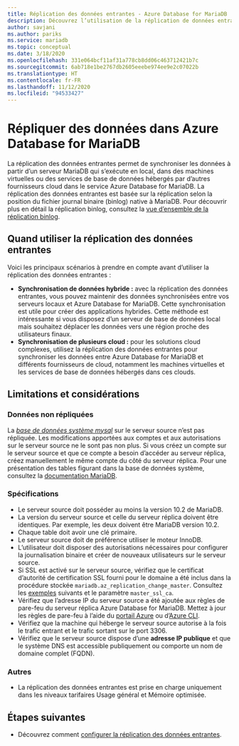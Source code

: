 ```yaml
---
title: Réplication des données entrantes - Azure Database for MariaDB
description: Découvrez l’utilisation de la réplication de données entrantes à synchroniser entre un serveur externe et le service Azure Database for MariaDB.
author: savjani
ms.author: pariks
ms.service: mariadb
ms.topic: conceptual
ms.date: 3/18/2020
ms.openlocfilehash: 331e064bcf11af31a778cb8dd06c463712421b7c
ms.sourcegitcommit: 6ab718e1be2767db2605eeebe974ee9e2c07022b
ms.translationtype: HT
ms.contentlocale: fr-FR
ms.lasthandoff: 11/12/2020
ms.locfileid: "94533427"
---
```

# <a name="replicate-data-into-azure-database-for-mariadb"></a>Répliquer des données dans Azure Database for MariaDB

La réplication des données entrantes permet de synchroniser les données à partir d’un serveur MariaDB qui s’exécute en local, dans des machines virtuelles ou des services de base de données hébergés par d’autres fournisseurs cloud dans le service Azure Database for MariaDB. La réplication des données entrantes est basée sur la réplication selon la position du fichier journal binaire (binlog) native à MariaDB. Pour découvrir plus en détail la réplication binlog, consultez la [vue d’ensemble de la réplication binlog](https://mariadb.com/kb/en/library/replication-overview/).

## <a name="when-to-use-data-in-replication"></a>Quand utiliser la réplication des données entrantes
Voici les principaux scénarios à prendre en compte avant d’utiliser la réplication des données entrantes :

- **Synchronisation de données hybride :** avec la réplication des données entrantes, vous pouvez maintenir des données synchronisées entre vos serveurs locaux et Azure Database for MariaDB. Cette synchronisation est utile pour créer des applications hybrides. Cette méthode est intéressante si vous disposez d’un serveur de base de données local mais souhaitez déplacer les données vers une région proche des utilisateurs finaux.
- **Synchronisation de plusieurs cloud :** pour les solutions cloud complexes, utilisez la réplication des données entrantes pour synchroniser les données entre Azure Database for MariaDB et différents fournisseurs de cloud, notamment les machines virtuelles et les services de base de données hébergés dans ces clouds.

## <a name="limitations-and-considerations"></a>Limitations et considérations

### <a name="data-not-replicated"></a>Données non répliquées
La [*base de données système mysql*](https://mariadb.com/kb/en/library/the-mysql-database-tables/) sur le serveur source n’est pas répliquée. Les modifications apportées aux comptes et aux autorisations sur le serveur source ne le sont pas non plus. Si vous créez un compte sur le serveur source et que ce compte a besoin d’accéder au serveur réplica, créez manuellement le même compte du côté du serveur réplica. Pour une présentation des tables figurant dans la base de données système, consultez la [documentation MariaDB](https://mariadb.com/kb/en/library/the-mysql-database-tables/).

### <a name="requirements"></a>Spécifications
- Le serveur source doit posséder au moins la version 10.2 de MariaDB.
- La version du serveur source et celle du serveur réplica doivent être identiques. Par exemple, les deux doivent être MariaDB version 10.2.
- Chaque table doit avoir une clé primaire.
- Le serveur source doit de préférence utiliser le moteur InnoDB.
- L’utilisateur doit disposer des autorisations nécessaires pour configurer la journalisation binaire et créer de nouveaux utilisateurs sur le serveur source.
- Si SSL est activé sur le serveur source, vérifiez que le certificat d’autorité de certification SSL fourni pour le domaine a été inclus dans la procédure stockée `mariadb.az_replication_change_master`. Consultez les [exemples](howto-data-in-replication.md#link-the-source-and-replica-servers-to-start-data-in-replication) suivants et le paramètre `master_ssl_ca`.
- Vérifiez que l’adresse IP du serveur source a été ajoutée aux règles de pare-feu du serveur réplica Azure Database for MariaDB. Mettez à jour les règles de pare-feu à l’aide du [portail Azure](howto-manage-firewall-portal.md) ou d’[Azure CLI](howto-manage-firewall-cli.md).
- Vérifiez que la machine qui héberge le serveur source autorise à la fois le trafic entrant et le trafic sortant sur le port 3306.
- Vérifiez que le serveur source dispose d’une **adresse IP publique** et que le système DNS est accessible publiquement ou comporte un nom de domaine complet (FQDN).

### <a name="other"></a>Autres
- La réplication des données entrantes est prise en charge uniquement dans les niveaux tarifaires Usage général et Mémoire optimisée.

## <a name="next-steps"></a>Étapes suivantes
- Découvrez comment [configurer la réplication des données entrantes](howto-data-in-replication.md).
